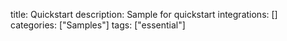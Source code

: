 title: Quickstart
description: Sample for quickstart
integrations: []
categories: ["Samples"]
tags: ["essential"]
